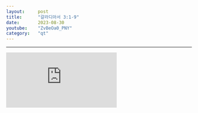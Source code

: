 ```yaml
---
layout:     post
title:      "갈라디아서 3:1-9"
date:       2023-08-30
youtube:    "ZvBeOa0_PNY"
category:   "qt"
---
```


<hr>
<div class="youtube">
    <iframe src="https://www.youtube.com/embed/ZvBeOa0_PNY" title="YouTube video player" frameborder="0" allow="accelerometer; autoplay; clipboard-write; encrypted-media; gyroscope; picture-in-picture; web-share" allowfullscreen></iframe>
</div>